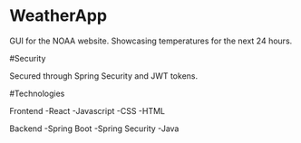# WeatherApp
GUI for the NOAA website. Showcasing temperatures for the next 24 hours.

#Security

Secured through Spring Security and JWT tokens.

#Technologies

Frontend
-React
-Javascript
-CSS
-HTML

Backend
-Spring Boot
-Spring Security
-Java
